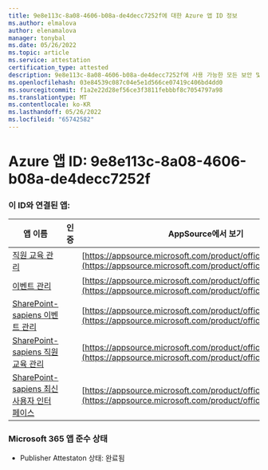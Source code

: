 ```yaml
---
title: 9e8e113c-8a08-4606-b08a-de4decc7252f에 대한 Azure 앱 ID 정보
ms.author: elmalova
author: elenamalova
manager: tonybal
ms.date: 05/26/2022
ms.topic: article
ms.service: attestation
certification_type: attested
description: 9e8e113c-8a08-4606-b08a-de4decc7252f에 사용 가능한 모든 보안 및 규정 준수 정보입니다.
ms.openlocfilehash: 03e84539c087c04e5e1d566ce07419c406bd4dd0
ms.sourcegitcommit: f1a2e22d28ef56ce3f3811febbbf8c7054797a98
ms.translationtype: MT
ms.contentlocale: ko-KR
ms.lasthandoff: 05/26/2022
ms.locfileid: "65742582"
---
```

# <a name="azure-app-id-9e8e113c-8a08-4606-b08a-de4decc7252f"></a>Azure 앱 ID: 9e8e113c-8a08-4606-b08a-de4decc7252f


### <a name="apps-associated-with-this-id"></a>이 ID와 연결된 앱:
| **앱 이름** | **인증** | **AppSource에서 보기** |
|--------------|---------------|-----------------------|
| [직원 교육 관리](../forward/WA200001512.md) |  | [https://appsource.microsoft.com/product/office/WA200001512](https://appsource.microsoft.com/product/office/WA200001512) |
| [이벤트 관리](../forward/WA200000714.md) |  | [https://appsource.microsoft.com/product/office/WA200000714](https://appsource.microsoft.com/product/office/WA200000714) |
| [SharePoint-sapiens 이벤트 관리](../forward/WA104380834.md) |  | [https://appsource.microsoft.com/product/office/WA104380834](https://appsource.microsoft.com/product/office/WA104380834) |
| [SharePoint-sapiens 직원 교육 관리](../forward/WA104380833.md) |  | [https://appsource.microsoft.com/product/office/WA104380833](https://appsource.microsoft.com/product/office/WA104380833) |
| [SharePoint-sapiens 최신 사용자 인터페이스](../forward/WA200003529.md) |  | [https://appsource.microsoft.com/product/office/WA200003529](https://appsource.microsoft.com/product/office/WA200003529) |

### <a name="microsoft-365-app-compliance-status"></a>Microsoft 365 앱 준수 상태
- Publisher Attestaton 상태: 완료됨

